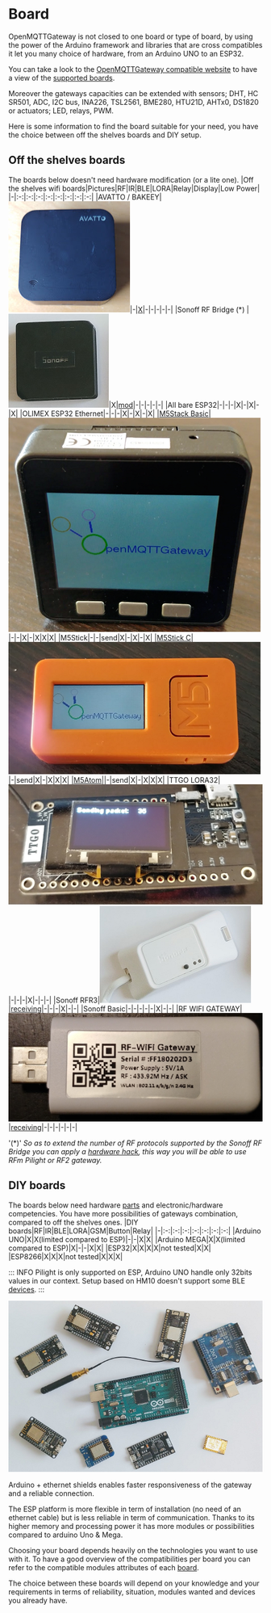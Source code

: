 # Board
OpenMQTTGateway is not closed to one board or type of board, by using the power of the Arduino framework and libraries that are cross compatibles it let you many choice of hardware, from an Arduino UNO to an ESP32.

You can take a look to the [OpenMQTTGateway compatible website](https://compatible.openmqttgateway.com) to have a view of the [supported boards](https://compatible.openmqttgateway.com/index.php/boards/).

Moreover the gateways capacities can be extended with sensors; DHT, HC SR501, ADC, I2C bus, INA226, TSL2561, BME280, HTU21D, AHTx0, DS1820
or actuators; LED, relays, PWM.

Here is some information to find the board suitable for your need, you have the choice between off the shelves boards and DIY setup.

## Off the shelves boards
The boards below doesn't need hardware modification (or a lite one).
|Off the shelves wifi boards|Pictures|RF|IR|BLE|LORA|Relay|Display|Low Power|
|-|:-:|:-:|:-:|:-:|:-:|:-:|:-:|:-:|
|AVATTO / BAKEEY|![](../img/OpenMQTTGateway_boards_avatto_s06.png)|-|[X](https://1technophile.blogspot.com/2020/07/avatto-s06-ir-gateway-compatible-with.html)|-|-|-|-|-|
|Sonoff RF Bridge (*) |![](../img/OpenMQTTGateway_boards_sonoff_rfbridge.png)|X|[mod](https://1technophile.blogspot.com/2018/02/adding-infrared-emitter-to-sonoff-rf.html)|-|-|-|-|-|
|All bare ESP32|-|-|-|X|-|X|-|X|
|OLIMEX ESP32 Ethernet|-|-|-|X|-|X|-|X|
|[M5Stack Basic](M5)|![](../img/OpenMQTTgateway_M5_Stack_Board_Display_Text.png)|-|-|X|-|X|X|X|
|M5Stick|-|-|send|X|-|X|-|X|
|[M5Stick C](M5)|![](../img/OpenMQTTgateway_M5_StickC_Board_Display_Text.png)|-|send|X|-|X|X|X|
|[M5Atom](M5)||-|send|X|-|X|X|X|
|TTGO LORA32|![](../img/OpenMQTTGateway_TTGO32_LORA_Send.jpg)|-|-|-|X|-|-|-|
|Sonoff RFR3|![](../img/OpenMQTTGateway_boards_sonoff_rfr3.png)|[receiving](https://1technophile.blogspot.com/2019/08/new-sonoff-rfr3-as-433tomqtt-gateway.html)|-|-|-|X|-|-|
|Sonoff Basic|-|-|-|-|-|X|-|-|
|RF WIFI GATEWAY|![](../img/OpenMQTTGateway_board_wifi_rf_gateway.png)|[receiving](https://1technophile.blogspot.com/2019/09/hack-of-rf-wifi-gateway-usb-stick.html)|-|-|-|-|-|-|

'(*)' *So as to extend the number of RF protocols supported by the Sonoff RF Bridge you can apply a [hardware hack](https://1technophile.blogspot.com/2019/04/sonoff-rf-bridge-pilight-or-how-to.html), this way you will be able to use RFm Pilight or RF2 gateway.*

## DIY boards
The boards below need hardware [parts](parts.md) and electronic/hardware competencies. You have more possibilities of gateways combination, compared to off the shelves ones.
|DIY boards|RF|IR|BLE|LORA|GSM|Button|Relay|
|-|:-:|:-:|:-:|:-:|:-:|:-:|:-:|
|Arduino UNO|X|X(limited compared to ESP)|-|-|X|X|
|Arduino MEGA|X|X(limited compared to ESP)|X|-|-|X|X|
|ESP32|X|X|X|X|not tested|X|X|
|ESP8266|X|X|X|not tested|X|X|X|

::: INFO
Pilight is only supported on ESP, Arduino UNO handle only 32bits values in our context.
Setup based on HM10 doesn't support some BLE [devices](devices.md#for-ble-devices).
:::

![boards](../img/OpenMQTTGateway_boards.png)

Arduino + ethernet shields enables faster responsiveness of the gateway and a reliable connection. 

The ESP platform is more flexible in term of installation (no need of an ethernet cable) but is less reliable in term of communication. Thanks to its higher memory and processing power it has more modules or possibilities compared to arduino Uno & Mega.

Choosing your board depends heavily on the technologies you want to use with it.
To have a good overview of the compatibilities per board you can refer to the compatible modules attributes of each [board](https://compatible.openmqttgateway.com/index.php/boards/).

The choice between these boards will depend on your knowledge and your requirements in terms of reliability, situation, modules wanted and devices you already have.



